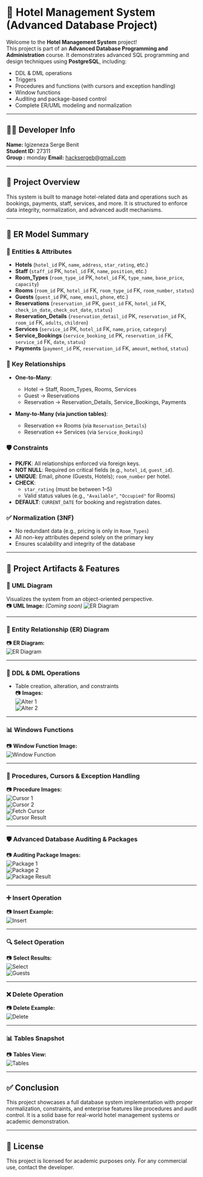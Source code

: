 # 🏨 Hotel Management System (Advanced Database Project)

Welcome to the **Hotel Management System** project!  
This project is part of an **Advanced Database Programming and Administration** course. It demonstrates advanced SQL programming and design techniques using **PostgreSQL**, including:

- DDL & DML operations
- Triggers
- Procedures and functions (with cursors and exception handling)
- Window functions
- Auditing and package-based control
- Complete ER/UML modeling and normalization

---

## 👨‍💻 Developer Info

**Name:** Igizeneza Serge Benit  
**Student ID:** 27311  
**Group     :** monday
**Email:** [hacksergeb@gmail.com](mailto:hacksergeb@gmail.com)

---

## 📌 Project Overview

This system is built to manage hotel-related data and operations such as bookings, payments, staff, services, and more. It is structured to enforce data integrity, normalization, and advanced audit mechanisms.

---

## 🧩 ER Model Summary

### 📄 Entities & Attributes

- **Hotels** (`hotel_id` PK, `name`, `address`, `star_rating`, etc.)
- **Staff** (`staff_id` PK, `hotel_id` FK, `name`, `position`, etc.)
- **Room_Types** (`room_type_id` PK, `hotel_id` FK, `type_name`, `base_price`, `capacity`)
- **Rooms** (`room_id` PK, `hotel_id` FK, `room_type_id` FK, `room_number`, `status`)
- **Guests** (`guest_id` PK, `name`, `email`, `phone`, etc.)
- **Reservations** (`reservation_id` PK, `guest_id` FK, `hotel_id` FK, `check_in_date`, `check_out_date`, `status`)
- **Reservation_Details** (`reservation_detail_id` PK, `reservation_id` FK, `room_id` FK, `adults`, `children`)
- **Services** (`service_id` PK, `hotel_id` FK, `name`, `price`, `category`)
- **Service_Bookings** (`service_booking_id` PK, `reservation_id` FK, `service_id` FK, `date`, `status`)
- **Payments** (`payment_id` PK, `reservation_id` FK, `amount`, `method`, `status`)

### 🔗 Key Relationships

- **One-to-Many**:
  - Hotel → Staff, Room_Types, Rooms, Services
  - Guest → Reservations
  - Reservation → Reservation_Details, Service_Bookings, Payments

- **Many-to-Many (via junction tables)**:
  - Reservation ↔ Rooms (via `Reservation_Details`)
  - Reservation ↔ Services (via `Service_Bookings`)

### 🛡️ Constraints

- **PK/FK**: All relationships enforced via foreign keys.
- **NOT NULL**: Required on critical fields (e.g., `hotel_id`, `guest_id`).
- **UNIQUE**: Email, phone (Guests, Hotels); `room_number` per hotel.
- **CHECK**:
  - `star_rating` (must be between 1–5)
  - Valid status values (e.g., `"Available"`, `"Occupied"` for Rooms)
- **DEFAULT**: `CURRENT_DATE` for booking and registration dates.

### ✅ Normalization (3NF)

- No redundant data (e.g., pricing is only in `Room_Types`)
- All non-key attributes depend solely on the primary key
- Ensures scalability and integrity of the database

---

## 📁 Project Artifacts & Features

### 🧠 UML Diagram

Visualizes the system from an object-oriented perspective.  
📷 **UML Image:** *(Coming soon)*
![ER Diagram](https://github.com/Sergeb250/27311-Hotel-Management/blob/b2a24d50f7f2c12d9402cb8e9c412dee820fab18/screenshots/uml.png)

---

### 📌 Entity Relationship (ER) Diagram

📷 **ER Diagram:**  
![ER Diagram](https://github.com/Sergeb250/27311-Hotel-Management/blob/f88116eaa72460798829728bd7fd2c51c7880252/screenshots/ERdiagram.png)

---

### 🔧 DDL & DML Operations

- Table creation, alteration, and constraints  
📷 **Images:**  
![Alter 1](https://github.com/Sergeb250/27311-Hotel-Management/blob/f88116eaa72460798829728bd7fd2c51c7880252/screenshots/alter%20(2).png)  
![Alter 2](https://github.com/Sergeb250/27311-Hotel-Management/blob/f88116eaa72460798829728bd7fd2c51c7880252/screenshots/alter.png)

---

### 📊 Windows Functions

📷 **Window Function Image:**  
![Window Function](https://github.com/Sergeb250/27311-Hotel-Management/blob/f88116eaa72460798829728bd7fd2c51c7880252/screenshots/WINDOW_fuction.png)

---

### 🔁 Procedures, Cursors & Exception Handling

📷 **Procedure Images:**  
![Cursor 1](https://github.com/Sergeb250/27311-Hotel-Management/blob/f88116eaa72460798829728bd7fd2c51c7880252/screenshots/cursor.png)  
![Cursor 2](https://github.com/Sergeb250/27311-Hotel-Management/blob/f88116eaa72460798829728bd7fd2c51c7880252/screenshots/cursor%20(2).png)  
![Fetch Cursor](https://github.com/Sergeb250/27311-Hotel-Management/blob/f88116eaa72460798829728bd7fd2c51c7880252/screenshots/fetch%20cursor.png)  
![Cursor Result](https://github.com/Sergeb250/27311-Hotel-Management/blob/f88116eaa72460798829728bd7fd2c51c7880252/screenshots/cursorresult.png)

---

### 🛡️ Advanced Database Auditing & Packages

📷 **Auditing Package Images:**  
![Package 1](https://github.com/Sergeb250/27311-Hotel-Management/blob/f88116eaa72460798829728bd7fd2c51c7880252/screenshots/package.png)  
![Package 2](https://github.com/Sergeb250/27311-Hotel-Management/blob/f88116eaa72460798829728bd7fd2c51c7880252/screenshots/package2.png)  
![Package Result](https://github.com/Sergeb250/27311-Hotel-Management/blob/f88116eaa72460798829728bd7fd2c51c7880252/screenshots/package%20result.png)

---

### ➕ Insert Operation

📷 **Insert Example:**  
![Insert](https://github.com/Sergeb250/27311-Hotel-Management/blob/f88116eaa72460798829728bd7fd2c51c7880252/screenshots/insert.png)

---

### 🔍 Select Operation

📷 **Select Results:**  
![Select](https://github.com/Sergeb250/27311-Hotel-Management/blob/f88116eaa72460798829728bd7fd2c51c7880252/screenshots/select.png)  
![Guests](https://github.com/Sergeb250/27311-Hotel-Management/blob/f88116eaa72460798829728bd7fd2c51c7880252/screenshots/guests.png)

---

### ❌ Delete Operation

📷 **Delete Example:**  
![Delete](https://github.com/Sergeb250/27311-Hotel-Management/blob/f88116eaa72460798829728bd7fd2c51c7880252/screenshots/delete.png)

---

### 📊 Tables Snapshot

📷 **Tables View:**  
![Tables](https://github.com/Sergeb250/27311-Hotel-Management/blob/f88116eaa72460798829728bd7fd2c51c7880252/screenshots/Screenshot%202025-05-24%20213614.png)

---

## ✅ Conclusion

This project showcases a full database system implementation with proper normalization, constraints, and enterprise features like procedures and audit control. It is a solid base for real-world hotel management systems or academic demonstration.

---

## 📎 License

This project is licensed for academic purposes only. For any commercial use, contact the developer.

